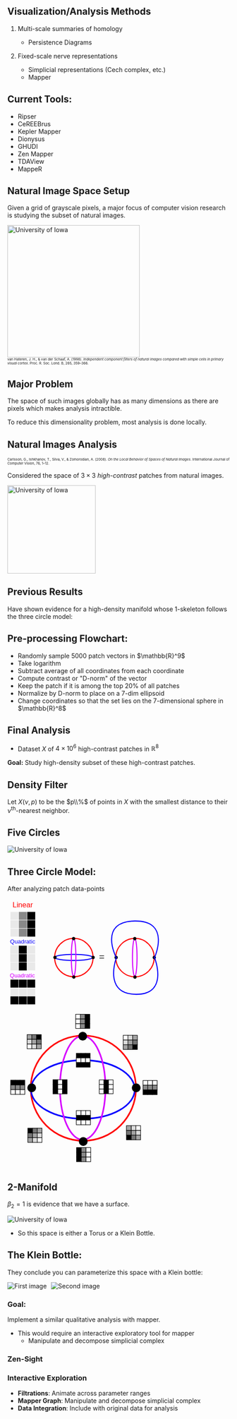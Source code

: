 ## Visualization/Analysis Methods

1. Multi-scale summaries of homology

    - Persistence Diagrams

2. Fixed-scale nerve representations

    - Simplicial representations (Cech complex, etc.)
    - Mapper


## Current Tools:
- Ripser
- CeREEBrus
- Kepler Mapper
- Dionysus
- GHUDI
- Zen Mapper
- TDAView
- MappeR


## Natural Image Space Setup
Given a grid of grayscale pixels, a major focus of computer vision research is studying the subset of natural images.

<div class="uiowa-logo">
    <img src="images/01.png" alt="University of Iowa" style="height: 300px;">
</div>
<p style="font-size: 0.55em; margin: 0;">
    van Hateren, J. H., &amp; van der Schaaf, A. (1998). <em>Independent component filters of natural images compared with simple cells in primary visual cortex</em>. Proc. R. Soc. Lond. B, 265, 359–366.
</p>


## Major Problem
The space of such images globally has as many dimensions as there are pixels which makes analysis intractible.

To reduce this dimensionality problem, most analysis is done locally.


## Natural Images Analysis
<p style="font-size: 0.55em; margin: 0;">
  Carlsson, G., Ishkhanov, T., Silva, V., &amp; Zomorodian, A. (2008). <em>On the Local Behavior of Spaces of Natural Images</em>. International Journal of Computer Vision, 76, 1–12.
</p>

Considered the space of $3 \times 3$ *high-contrast* patches from natural images.

<div class="uiowa-logo">
    <img src="images/patch1.png" alt="University of Iowa" style="height: 200px;">
</div>


## Previous Results

Have shown evidence for a high-density manifold whose 1-skeleton follows the three circle model:


## Pre-processing Flowchart:
<div style="text-align: left;">
  <ul>
    <li>Randomly sample 5000 patch vectors in $\mathbb{R}^9$ </li>
    <li>Take logarithm </li>
    <li>Subtract average of all coordinates from each coordinate</li>
    <li>Compute contrast or "D-norm" of the vector</li>
    <li>Keep the patch if it is among the top 20% of all patches</li>
    <li>Normalize by D-norm to place on a 7-dim ellipsoid</li>
    <li>Change coordinates so that the set lies on the 7-dimensional sphere in $\mathbb{R}^8$ </li>
  </ul>
</div>


## Final Analysis
- Dataset $X$ of $4 \times 10^6$ high-contrast patches in $\mathbb{R}^{8}$

**Goal:** Study high-density subset of these high-contrast patches.


## Density Filter

Let $X(\nu, p)$ to be the $p\\%$ of points in $X$ with the smallest distance to their $\nu^\text{th}$-nearest neighbor. 


## Five Circles
<div class="uiowa-logo">
    <img src="images/natural_5_circles.png" alt="University of Iowa" style="max-width: 55%;">
</div>


## Three Circle Model:
After analyzing patch data-points 

<svg xmlns="http://www.w3.org/2000/svg" viewBox="0 0 459.791 317.343" style="max-width: 70%;">
  <rect x="8.652" y="39.069" width="24.706" height="24.706" style="stroke: rgb(255, 255, 255); fill: rgb(233, 233, 233);"></rect>
  <rect x="33.357" y="39.069" width="24.706" height="24.706" style="stroke-width: 1px; stroke: rgb(255, 255, 255); fill: rgb(137, 137, 137);"></rect>
  <rect x="58.066" y="39.069" width="24.706" height="24.706" style="stroke-width: 1px; stroke: rgb(255, 255, 255);"></rect>
  <rect x="8.652" y="63.775" width="24.706" height="24.706" style="stroke-width: 1px; stroke: rgb(255, 255, 255); fill: rgb(233, 233, 233);"></rect>
  <rect x="33.357" y="63.775" width="24.706" height="24.706" style="stroke-width: 1px; stroke: rgb(255, 255, 255); fill: rgb(137, 137, 137);"></rect>
  <rect x="58.066" y="63.775" width="24.706" height="24.706" style="stroke-width: 1px; stroke: rgb(255, 255, 255);"></rect>
  <rect x="8.652" y="88.484" width="24.706" height="24.706" style="stroke-width: 1px; stroke: rgb(255, 255, 255); fill: rgb(233, 233, 233);"></rect>
  <rect x="33.357" y="88.484" width="24.706" height="24.706" style="stroke-width: 1px; stroke: rgb(255, 255, 255); fill: rgb(137, 137, 137);"></rect>
  <rect x="58.066" y="88.484" width="24.706" height="24.706" style="stroke-width: 1px; stroke: rgb(255, 255, 255);"></rect>
  <rect x="8.325" y="139.069" width="24.706" height="24.706" style="stroke-width: 1px; stroke: rgb(246, 246, 246); fill: rgb(233, 233, 233);"></rect>
  <rect x="33.03" y="139.069" width="24.706" height="24.706" style="stroke-width: 1px; stroke: rgb(255, 255, 255);"></rect>
  <rect x="57.739" y="139.069" width="24.706" height="24.706" style="stroke-width: 1px; stroke: rgb(255, 255, 255); fill: rgb(233, 233, 233);"></rect>
  <rect x="8.325" y="163.775" width="24.706" height="24.706" style="stroke-width: 1px; stroke: rgb(246, 246, 246); fill: rgb(233, 233, 233);"></rect>
  <rect x="33.03" y="163.775" width="24.706" height="24.706" style="stroke-width: 1px; stroke: rgb(255, 255, 255);"></rect>
  <rect x="57.739" y="163.775" width="24.706" height="24.706" style="stroke-width: 1px; stroke: rgb(255, 255, 255); fill: rgb(233, 233, 233);"></rect>
  <rect x="8.325" y="188.484" width="24.706" height="24.706" style="stroke-width: 1px; stroke: rgb(255, 255, 255); fill: rgb(233, 233, 233);"></rect>
  <rect x="33.03" y="188.484" width="24.706" height="24.706" style="stroke-width: 1px; stroke: rgb(255, 255, 255);"></rect>
  <rect x="57.739" y="188.484" width="24.706" height="24.706" style="stroke-width: 1px; stroke: rgb(255, 255, 255); fill: rgb(233, 233, 233);"></rect>
  <rect x="8.325" y="239.069" width="24.706" height="24.706" style="stroke: rgb(255, 255, 255); stroke-width: 1px;"></rect>
  <rect x="33.03" y="239.069" width="24.706" height="24.706" style="stroke-width: 1px; stroke: rgb(255, 255, 255);"></rect>
  <rect x="57.739" y="239.069" width="24.706" height="24.706" style="stroke-width: 1px; stroke: rgb(255, 255, 255);"></rect>
  <rect x="8.325" y="263.775" width="24.706" height="24.706" style="stroke-width: 1px; stroke: rgb(255, 255, 255); fill: rgb(233, 233, 233);"></rect>
  <rect x="33.03" y="263.775" width="24.706" height="24.706" style="stroke-width: 1px; stroke: rgb(255, 255, 255); fill: rgb(233, 233, 233);"></rect>
  <rect x="57.739" y="263.775" width="24.706" height="24.706" style="stroke-width: 1px; stroke: rgb(255, 255, 255); fill: rgb(233, 233, 233);"></rect>
  <rect x="8.325" y="288.484" width="24.706" height="24.706" style="stroke-width: 1px; stroke: rgb(255, 255, 255);"></rect>
  <rect x="33.03" y="288.484" width="24.706" height="24.706" style="stroke-width: 1px; stroke: rgb(255, 255, 255);"></rect>
  <rect x="57.739" y="288.484" width="24.706" height="24.706" style="stroke-width: 1px; stroke: rgb(255, 255, 255);"></rect>
  <text style="fill: rgb(255, 0, 0); font-family: &quot;Arial&quot;, sans-serif; font-size: 28px; white-space: pre;" transform="matrix(0.771769, 0, 0, 0.756097, -78.941299, -17.978598)" x="122.055" y="57.487">Linear</text>
  <text style="fill: rgb(214, 0, 255); font-family: &quot;Arial&quot;, sans-serif; font-size: 28px; white-space: pre;" transform="matrix(0.610857, 0, 0, 0.637347, -87.939308, 67.890366)"><tspan x="155.659" y="259.367">Quadratic</tspan><tspan x="155.659" dy="1em">​</tspan></text>
  <text style="fill: rgb(7, 0, 255); font-family: &quot;Arial&quot;, sans-serif; font-size: 28px; white-space: pre;" transform="matrix(0.610857, 0, 0, 0.637347, -87.167091, -32.57262)"><tspan x="155.659" y="259.367">Quadratic</tspan><tspan x="155.659" dy="1em">​</tspan></text>
  <ellipse style="fill: rgba(216, 216, 216, 0); stroke-width: 3px; stroke: rgb(255, 0, 0);" cx="196.408" cy="174.488" rx="56.779" ry="56.779"></ellipse>
  <ellipse style="stroke-width: 3px; fill: rgba(30, 0, 255, 0); stroke: rgb(7, 0, 255);" cx="195.893" cy="174.032" rx="56.006" ry="9.084"></ellipse>
  <ellipse style="stroke-width: 3px; fill: rgba(216, 216, 216, 0); stroke: rgb(214, 0, 255);" cx="195.7" cy="173.845" rx="6.759" ry="56.006"></ellipse>
  <ellipse style="stroke: rgb(0, 0, 0);" cx="195.713" cy="118.418" rx="4.442" ry="4.442"></ellipse>
  <ellipse style="stroke: rgb(0, 0, 0); stroke-width: 1px;" cx="196.279" cy="232.039" rx="4.442" ry="4.442"></ellipse>
  <ellipse style="stroke: rgb(0, 0, 0); stroke-width: 1px;" cx="253.444" cy="174.103" rx="4.442" ry="4.442"></ellipse>
  <ellipse style="stroke: rgb(0, 0, 0); stroke-width: 1px;" cx="140.659" cy="174.102" rx="4.442" ry="4.442"></ellipse>
  <text style="white-space: pre; fill: rgb(51, 51, 51); font-family: &quot;Arial&quot;, sans-serif; font-size: 28px;" x="270.825" y="183.115">=</text>
  <ellipse style="fill: rgba(216, 216, 216, 0); stroke-width: 3px; stroke: rgb(255, 0, 0);" cx="377.173" cy="174.649" rx="56.779" ry="56.779"></ellipse>
  <ellipse style="stroke-width: 3px; fill: rgba(216, 216, 216, 0); stroke: rgb(214, 0, 255);" cx="376.465" cy="174.006" rx="6.759" ry="56.006"></ellipse>
  <ellipse style="stroke: rgb(0, 0, 0); stroke-width: 1px;" cx="376.478" cy="118.579" rx="4.442" ry="4.442"></ellipse>
  <ellipse style="stroke: rgb(0, 0, 0); stroke-width: 1px;" cx="377.044" cy="232.2" rx="4.442" ry="4.442"></ellipse>
  <ellipse style="stroke: rgb(0, 0, 0); stroke-width: 1px;" cx="434.209" cy="174.264" rx="4.442" ry="4.442"></ellipse>
  <ellipse style="stroke: rgb(0, 0, 0); stroke-width: 1px;" cx="321.424" cy="174.263" rx="4.442" ry="4.442"></ellipse>
  <path style="fill: rgba(216, 216, 216, 0); stroke-width: 3px; stroke: rgb(7, 0, 255);" d="M 321.81 175.003 C 321.81 175.003 266.963 68.399 375.885 66.467 C 484.807 64.535 434.982 174.617 434.982 174.617 C 434.982 174.617 478.628 283.54 380.521 283.153 C 282.414 282.766 321.81 176.548 321.81 175.003 Z"></path>
</svg>


<svg xmlns="http://www.w3.org/2000/svg" viewBox="0 0 300 313.345" style="max-width: 70%">
  <rect x="131.687" width="9.101" height="9.101" style="stroke: rgb(0, 0, 0); fill: rgb(255, 255, 255);" y="15.75"></rect>
  <rect x="140.788" width="9.101" height="9.101" style="stroke-width: 1px; fill: rgb(137, 137, 137); stroke: rgb(0, 0, 0);" y="15.75"></rect>
  <rect x="149.891" width="9.101" height="9.101" style="stroke-width: 1px; stroke: rgb(0, 0, 0);" y="15.75"></rect>
  <rect x="131.687" y="24.851" width="9.101" height="9.101" style="stroke-width: 1px; stroke: rgb(0, 0, 0); fill: rgb(255, 255, 255);"></rect>
  <rect x="140.788" y="24.851" width="9.101" height="9.101" style="stroke-width: 1px; fill: rgb(137, 137, 137); stroke: rgb(0, 0, 0);"></rect>
  <rect x="149.891" y="24.851" width="9.101" height="9.101" style="stroke-width: 1px; stroke: rgb(0, 0, 0);"></rect>
  <rect x="131.687" y="33.954" width="9.101" height="9.101" style="stroke-width: 1px; stroke: rgb(0, 0, 0); fill: rgb(255, 255, 255);"></rect>
  <rect x="140.788" y="33.954" width="9.101" height="9.101" style="stroke-width: 1px; fill: rgb(137, 137, 137); stroke: rgb(0, 0, 0);"></rect>
  <rect x="149.891" y="33.954" width="9.101" height="9.101" style="stroke-width: 1px; stroke: rgb(0, 0, 0);"></rect>
  <ellipse style="fill: rgba(216, 216, 216, 0); stroke-width: 3px; stroke: rgb(255, 0, 0);" cx="146.498" cy="158.201" rx="101.488" ry="101.488"></ellipse>
  <ellipse style="stroke-width: 3px; fill: rgba(30, 0, 255, 0); stroke: rgb(7, 0, 255);" cx="145.577" cy="160.704" rx="100.106" ry="56.421"></ellipse>
  <ellipse style="stroke-width: 3px; fill: rgba(216, 216, 216, 0); stroke: rgb(214, 0, 255);" cx="145.227" cy="157.517" rx="43.853" ry="100.106"></ellipse>
  <ellipse style="stroke: rgb(0, 0, 0);" cx="145.255" cy="57.98" rx="7.94" ry="7.94"></ellipse>
  <ellipse style="stroke: rgb(0, 0, 0); stroke-width: 1px;" cx="146.266" cy="261.068" rx="7.94" ry="7.94"></ellipse>
  <ellipse style="stroke: rgb(0, 0, 0); stroke-width: 1px;" cx="248.444" cy="157.512" rx="7.94" ry="7.94"></ellipse>
  <ellipse style="stroke: rgb(0, 0, 0); stroke-width: 1px;" cx="46.85" cy="157.511" rx="7.94" ry="7.94"></ellipse>
  <rect x="132.885" y="91.01" width="8.902" height="8.902" style="stroke-width: 1px; stroke: rgb(0, 0, 0);"></rect>
  <rect x="141.786" y="91.01" width="8.902" height="8.902" style="stroke-width: 1px; stroke: rgb(0, 0, 0);"></rect>
  <rect x="150.69" y="91.01" width="8.902" height="8.902" style="stroke-width: 1px; stroke: rgb(0, 0, 0);"></rect>
  <rect x="132.885" y="99.912" width="8.902" height="8.902" style="stroke-width: 1px; stroke: rgb(0, 0, 0); fill: rgb(255, 255, 255);"></rect>
  <rect x="141.786" y="99.912" width="8.902" height="8.902" style="stroke-width: 1px; stroke: rgb(0, 0, 0); fill: rgb(255, 255, 255);"></rect>
  <rect x="150.69" y="99.912" width="8.902" height="8.902" style="stroke-width: 1px; stroke: rgb(0, 0, 0); fill: rgb(255, 255, 255);"></rect>
  <rect x="132.885" y="108.814" width="8.902" height="8.902" style="stroke-width: 1px; stroke: rgb(0, 0, 0);"></rect>
  <rect x="141.786" y="108.814" width="8.902" height="8.902" style="stroke-width: 1px; stroke: rgb(0, 0, 0);"></rect>
  <rect x="150.69" y="108.814" width="8.902" height="8.902" style="stroke-width: 1px; stroke: rgb(0, 0, 0);"></rect>
  <rect x="177.246" y="142.212" width="8.901" height="8.901" style="stroke-width: 1px; stroke: rgb(0, 0, 0); fill: rgb(255, 255, 255);"></rect>
  <rect x="186.147" y="142.212" width="8.901" height="8.901" style="stroke-width: 1px; stroke: rgb(0, 0, 0);"></rect>
  <rect x="195.05" y="142.212" width="8.901" height="8.901" style="stroke-width: 1px; stroke: rgb(0, 0, 0); fill: rgb(255, 255, 255);"></rect>
  <rect x="177.246" y="151.113" width="8.901" height="8.901" style="stroke-width: 1px; stroke: rgb(0, 0, 0); fill: rgb(255, 255, 255);"></rect>
  <rect x="186.147" y="151.113" width="8.901" height="8.901" style="stroke-width: 1px; stroke: rgb(0, 0, 0);"></rect>
  <rect x="195.05" y="151.113" width="8.901" height="8.901" style="stroke-width: 1px; stroke: rgb(0, 0, 0); fill: rgb(255, 255, 255);"></rect>
  <rect x="177.246" y="160.016" width="8.901" height="8.901" style="stroke-width: 1px; stroke: rgb(0, 0, 0); fill: rgb(255, 255, 255);"></rect>
  <rect x="186.147" y="160.016" width="8.901" height="8.901" style="stroke-width: 1px; stroke: rgb(0, 0, 0);"></rect>
  <rect x="195.05" y="160.016" width="8.901" height="8.901" style="stroke-width: 1px; stroke: rgb(0, 0, 0); fill: rgb(255, 255, 255);"></rect>
  <rect x="394.958" y="183.715" width="9.101" height="9.101" style="stroke: rgb(0, 0, 0); stroke-width: 1px; fill: rgb(255, 255, 255); transform-origin: 399.51px 188.265px 0px;" transform="matrix(0, 1, -1, 0, -115.173621, -40.319651)"></rect>
  <rect x="404.058" y="183.715" width="9.101" height="9.101" style="stroke-width: 1px; fill: rgb(137, 137, 137); stroke: rgb(0, 0, 0); transform-origin: 408.61px 188.265px 0px;" transform="matrix(0, 1, -1, 0, -124.274284, -31.219074)"></rect>
  <rect x="413.161" y="183.715" width="9.101" height="9.101" style="stroke-width: 1px; stroke: rgb(0, 0, 0); transform-origin: 417.711px 188.264px 0px;" transform="matrix(0, 1, -1, 0, -133.374005, -22.117298)"></rect>
  <rect x="394.958" y="192.816" width="9.101" height="9.101" style="stroke-width: 1px; stroke: rgb(0, 0, 0); fill: rgb(255, 255, 255); transform-origin: 399.508px 197.368px 0px;" transform="matrix(0, 1, -1, 0, -124.275427, -49.423738)"></rect>
  <rect x="404.058" y="192.816" width="9.101" height="9.101" style="stroke-width: 1px; fill: rgb(137, 137, 137); stroke: rgb(0, 0, 0); transform-origin: 408.609px 197.368px 0px;" transform="matrix(0, 1, -1, 0, -133.376091, -40.323227)"></rect>
  <rect x="413.161" y="192.816" width="9.101" height="9.101" style="stroke-width: 1px; stroke: rgb(0, 0, 0); transform-origin: 417.71px 197.367px 0px;" transform="matrix(0, 1, -1, 0, -142.475699, -31.221146)"></rect>
  <rect x="394.958" y="201.919" width="9.101" height="9.101" style="stroke-width: 1px; stroke: rgb(0, 0, 0); fill: rgb(255, 255, 255); transform-origin: 399.508px 206.471px 0px;" transform="matrix(0, 1, -1, 0, -133.378475, -58.526705)"></rect>
  <rect x="404.058" y="201.919" width="9.101" height="9.101" style="stroke-width: 1px; fill: rgb(137, 137, 137); stroke: rgb(0, 0, 0); transform-origin: 408.609px 206.471px 0px;" transform="matrix(0, 1, -1, 0, -142.479091, -49.426044)"></rect>
  <rect x="413.161" y="201.919" width="9.101" height="9.101" style="stroke-width: 1px; stroke: rgb(0, 0, 0); transform-origin: 417.71px 206.47px 0px;" transform="matrix(0, 1, -1, 0, -151.578638, -40.324146)"></rect>
  <rect x="-160.65" y="-300" width="9.101" height="9.101" style="stroke: rgb(0, 0, 0); stroke-width: 1px; fill: rgb(255, 255, 255); transform-origin: -156.084px -295.452px 0px;" transform="matrix(-1, 0, 0, -1, 312.168744, 590.903505)"></rect>
  <rect x="-151.54" y="-300" width="9.101" height="9.101" style="stroke-width: 1px; fill: rgb(137, 137, 137); stroke: rgb(0, 0, 0); transform-origin: -146.984px -295.452px 0px;" transform="matrix(-1, 0, 0, -1, 293.968088, 590.903505)"></rect>
  <rect x="-142.44" y="-300" width="9.101" height="9.101" style="stroke-width: 1px; stroke: rgb(0, 0, 0); transform-origin: -137.883px -295.452px 0px;" transform="matrix(-1, 0, 0, -1, 275.76602, 590.904)"></rect>
  <rect x="-160.65" y="-290.9" width="9.101" height="9.101" style="stroke-width: 1px; stroke: rgb(0, 0, 0); fill: rgb(255, 255, 255); transform-origin: -156.086px -286.347px 0px;" transform="matrix(-1, 0, 0, -1, 312.171008, 572.694)"></rect>
  <rect x="-151.53" y="-290.9" width="9.101" height="9.101" style="stroke-width: 1px; fill: rgb(137, 137, 137); stroke: rgb(0, 0, 0); transform-origin: -146.985px -286.347px 0px;" transform="matrix(-1, 0, 0, -1, 293.970267, 572.694532)"></rect>
  <rect x="-142.44" y="-290.9" width="9.101" height="9.101" style="stroke-width: 1px; stroke: rgb(0, 0, 0); transform-origin: -137.885px -286.349px 0px;" transform="matrix(-1, 0, 0, -1, 275.769958, 572.698)"></rect>
  <rect x="-160.65" y="-281.79" width="9.101" height="9.101" style="stroke-width: 1px; stroke: rgb(0, 0, 0); fill: rgb(255, 255, 255); transform-origin: -156.086px -277.245px 0px;" transform="matrix(-1, 0, 0, -1, 312.171602, 554.49)"></rect>
  <rect x="-151.53" y="-281.8" width="9.101" height="9.101" style="stroke-width: 1px; fill: rgb(137, 137, 137); stroke: rgb(0, 0, 0); transform-origin: -146.985px -277.246px 0px;" transform="matrix(-1, 0, 0, -1, 293.970267, 554.49122)"></rect>
  <rect x="-142.44" y="-281.8" width="9.101" height="9.101" style="stroke-width: 1px; stroke: rgb(0, 0, 0); transform-origin: -137.885px -277.246px 0px;" transform="matrix(-1, 0, 0, -1, 275.769958, 554.49278)"></rect>
  <rect x="-161.57" y="-191.84" width="9.101" height="9.101" style="stroke: rgb(0, 0, 0); stroke-width: 1px; fill: rgb(255, 255, 255); transform-origin: -157.009px -187.296px 0px;" transform="matrix(0, -1, 1, 0, 167.832121, 352.831102)"></rect>
  <rect x="-152.46" y="-191.84" width="9.101" height="9.101" style="stroke-width: 1px; fill: rgb(137, 137, 137); stroke: rgb(0, 0, 0); transform-origin: -147.908px -187.296px 0px;" transform="matrix(0, -1, 1, 0, 158.731431, 343.73117)"></rect>
  <rect x="-143.37" y="-191.84" width="9.101" height="9.101" style="stroke-width: 1px; stroke: rgb(0, 0, 0); transform-origin: -138.808px -187.296px 0px;" transform="matrix(0, -1, 1, 0, 149.63082, 334.630432)"></rect>
  <rect x="-161.57" y="-182.75" width="9.101" height="9.101" style="stroke-width: 1px; stroke: rgb(0, 0, 0); fill: rgb(255, 255, 255); transform-origin: -157.01px -178.191px 0px;" transform="matrix(0, -1, 1, 0, 176.938211, 343.726571)"></rect>
  <rect x="-152.46" y="-182.75" width="9.101" height="9.101" style="stroke-width: 1px; fill: rgb(137, 137, 137); stroke: rgb(0, 0, 0); transform-origin: -147.91px -178.193px 0px;" transform="matrix(0, -1, 1, 0, 167.835846, 334.628881)"></rect>
  <rect x="-143.38" y="-182.75" width="9.101" height="9.101" style="stroke-width: 1px; stroke: rgb(0, 0, 0); transform-origin: -138.808px -178.193px 0px;" transform="matrix(0, -1, 1, 0, 158.734012, 325.528207)"></rect>
  <rect x="-161.57" y="-173.63" width="9.101" height="9.101" style="stroke-width: 1px; stroke: rgb(0, 0, 0); fill: rgb(255, 255, 255); transform-origin: -157.01px -169.089px 0px;" transform="matrix(0, -1, 1, 0, 186.040344, 334.625422)"></rect>
  <rect x="-152.46" y="-173.64" width="9.101" height="9.101" style="stroke-width: 1px; fill: rgb(137, 137, 137); stroke: rgb(0, 0, 0); transform-origin: -147.91px -169.089px 0px;" transform="matrix(0, -1, 1, 0, 176.939406, 325.524763)"></rect>
  <rect x="-143.38" y="-173.64" width="9.101" height="9.101" style="stroke-width: 1px; stroke: rgb(0, 0, 0); transform-origin: -138.808px -169.092px 0px;" transform="matrix(0, -1, 1, 0, 167.835125, 316.427552)"></rect>
  <rect x="394.958" y="183.715" width="9.101" height="9.101" style="stroke: rgb(0, 0, 0); stroke-width: 1px; transform-origin: 399.51px 188.265px 0px;" transform="matrix(0, 1, -1, 0, -288.859773, -41.790594)"></rect>
  <rect x="404.058" y="183.715" width="9.101" height="9.101" style="stroke-width: 1px; stroke: rgb(0, 0, 0); transform-origin: 408.61px 188.265px 0px;" transform="matrix(0, 1, -1, 0, -297.960411, -32.689991)"></rect>
  <rect x="413.161" y="183.715" width="9.101" height="9.101" style="stroke-width: 1px; stroke: rgb(0, 0, 0); transform-origin: 417.711px 188.264px 0px;" transform="matrix(0, 1, -1, 0, -307.060192, -23.588032)"></rect>
  <rect x="394.958" y="192.816" width="9.101" height="9.101" style="stroke-width: 1px; stroke: rgb(0, 0, 0); fill: rgb(255, 255, 255); transform-origin: 399.508px 197.368px 0px;" transform="matrix(0, 1, -1, 0, -297.961681, -50.894752)"></rect>
  <rect x="404.058" y="192.816" width="9.101" height="9.101" style="stroke-width: 1px; stroke: rgb(0, 0, 0); fill: rgb(255, 255, 255); transform-origin: 408.609px 197.368px 0px;" transform="matrix(0, 1, -1, 0, -307.062309, -41.794098)"></rect>
  <rect x="413.161" y="192.816" width="9.101" height="9.101" style="stroke-width: 1px; stroke: rgb(0, 0, 0); fill: rgb(255, 255, 255); transform-origin: 417.71px 197.367px 0px;" transform="matrix(0, 1, -1, 0, -316.16193, -32.692034)"></rect>
  <rect x="394.958" y="201.919" width="9.101" height="9.101" style="stroke-width: 1px; stroke: rgb(0, 0, 0); transform-origin: 399.508px 206.471px 0px;" transform="matrix(0, 1, -1, 0, -307.064716, -59.997564)"></rect>
  <rect x="404.058" y="201.919" width="9.101" height="9.101" style="stroke-width: 1px; stroke: rgb(0, 0, 0); transform-origin: 408.609px 206.471px 0px;" transform="matrix(0, 1, -1, 0, -316.165266, -50.896988)"></rect>
  <rect x="413.161" y="201.919" width="9.101" height="9.101" style="stroke-width: 1px; stroke: rgb(0, 0, 0); transform-origin: 417.71px 206.47px 0px;" transform="matrix(0, 1, -1, 0, -325.264887, -41.79494)"></rect>
  <rect x="394.958" y="183.715" width="9.101" height="9.101" style="stroke: rgb(0, 0, 0); stroke-width: 1px; fill: rgb(164, 164, 164); transform-origin: 399.51px 188.265px 0px;" transform="matrix(0, 1, -1, 0, -153.364696, -127.471426)"></rect>
  <rect x="404.058" y="183.715" width="9.101" height="9.101" style="stroke-width: 1px; stroke: rgb(0, 0, 0); fill: rgb(117, 117, 117); transform-origin: 408.61px 188.265px 0px;" transform="matrix(0, 1, -1, 0, -162.465184, -118.371069)"></rect>
  <rect x="413.161" y="183.715" width="9.101" height="9.101" style="stroke-width: 1px; stroke: rgb(0, 0, 0); transform-origin: 417.711px 188.264px 0px;" transform="matrix(0, 1, -1, 0, -171.565088, -109.269095)"></rect>
  <rect x="394.958" y="192.816" width="9.101" height="9.101" style="stroke-width: 1px; stroke: rgb(0, 0, 0); fill: rgb(220, 220, 220); transform-origin: 399.508px 197.368px 0px;" transform="matrix(0, 1, -1, 0, -162.466454, -136.575698)"></rect>
  <rect x="404.058" y="192.816" width="9.101" height="9.101" style="stroke-width: 1px; stroke: rgb(0, 0, 0); fill: rgb(164, 164, 164); transform-origin: 408.609px 197.368px 0px;" transform="matrix(0, 1, -1, 0, -171.567149, -127.475125)"></rect>
  <rect x="413.161" y="192.816" width="9.101" height="9.101" style="stroke-width: 1px; stroke: rgb(0, 0, 0); fill: rgb(117, 117, 117); transform-origin: 417.71px 197.367px 0px;" transform="matrix(0, 1, -1, 0, -180.666727, -118.373039)"></rect>
  <rect x="394.958" y="201.919" width="9.101" height="9.101" style="stroke-width: 1px; stroke: rgb(0, 0, 0); fill: rgb(255, 255, 255); transform-origin: 399.508px 206.471px 0px;" transform="matrix(0, 1, -1, 0, -171.569607, -145.678637)"></rect>
  <rect x="404.058" y="201.919" width="9.101" height="9.101" style="stroke-width: 1px; stroke: rgb(0, 0, 0); fill: rgb(220, 220, 220); transform-origin: 408.609px 206.471px 0px;" transform="matrix(0, 1, -1, 0, -180.670083, -136.577947)"></rect>
  <rect x="413.161" y="201.919" width="9.101" height="9.101" style="stroke-width: 1px; stroke: rgb(0, 0, 0); fill: rgb(164, 164, 164); transform-origin: 417.71px 206.47px 0px;" transform="matrix(0, 1, -1, 0, -189.769661, -127.475973)"></rect>
  <rect x="38.048" y="54.933" width="9.101" height="9.101" style="stroke: rgb(0, 0, 0); stroke-width: 1px; fill: rgb(164, 164, 164); transform-origin: 42.6px 59.483px 0px;"></rect>
  <rect x="47.153" y="54.933" width="9.101" height="9.101" style="stroke-width: 1px; stroke: rgb(0, 0, 0); fill: rgb(117, 117, 117); transform-origin: 51.699px 59.483px 0px;"></rect>
  <rect x="56.249" y="54.934" width="9.101" height="9.101" style="stroke-width: 1px; stroke: rgb(0, 0, 0); transform-origin: 60.8px 59.483px 0px;"></rect>
  <rect x="38.048" y="64.034" width="9.101" height="9.101" style="stroke-width: 1px; stroke: rgb(0, 0, 0); fill: rgb(220, 220, 220); transform-origin: 42.599px 68.586px 0px;"></rect>
  <rect x="47.154" y="64.034" width="9.101" height="9.101" style="stroke-width: 1px; stroke: rgb(0, 0, 0); fill: rgb(164, 164, 164); transform-origin: 51.699px 68.586px 0px;"></rect>
  <rect x="56.249" y="64.034" width="9.101" height="9.101" style="stroke-width: 1px; stroke: rgb(0, 0, 0); fill: rgb(117, 117, 117); transform-origin: 60.8px 68.585px 0px;"></rect>
  <rect x="38.048" y="73.138" width="9.101" height="9.101" style="stroke-width: 1px; stroke: rgb(0, 0, 0); fill: rgb(255, 255, 255); transform-origin: 42.599px 77.69px 0px;"></rect>
  <rect x="47.154" y="73.137" width="9.101" height="9.101" style="stroke-width: 1px; stroke: rgb(0, 0, 0); fill: rgb(220, 220, 220); transform-origin: 51.699px 77.689px 0px;"></rect>
  <rect x="56.249" y="73.137" width="9.101" height="9.101" style="stroke-width: 1px; stroke: rgb(0, 0, 0); fill: rgb(164, 164, 164); transform-origin: 60.8px 77.688px 0px;"></rect>
  <rect x="167.335" y="257.156" width="9.101" height="9.101" style="stroke: rgb(0, 0, 0); stroke-width: 1px; fill: rgb(164, 164, 164); transform-origin: 171.887px 261.706px 0px;" transform="matrix(0, -1, 1, 0, -127.984838, -3.541247)"></rect>
  <rect x="176.436" y="257.156" width="9.101" height="9.101" style="stroke-width: 1px; stroke: rgb(0, 0, 0); fill: rgb(117, 117, 117); transform-origin: 180.987px 261.706px 0px;" transform="matrix(0, -1, 1, 0, -137.084345, -12.640815)"></rect>
  <rect x="185.539" y="257.156" width="9.101" height="9.101" style="stroke-width: 1px; stroke: rgb(0, 0, 0); transform-origin: 190.089px 261.705px 0px;" transform="matrix(0, -1, 1, 0, -146.187371, -21.741584)"></rect>
  <rect x="167.335" y="266.257" width="9.101" height="9.101" style="stroke-width: 1px; stroke: rgb(0, 0, 0); fill: rgb(220, 220, 220); transform-origin: 171.886px 270.809px 0px;" transform="matrix(0, -1, 1, 0, -118.880787, -12.643059)"></rect>
  <rect x="176.436" y="266.257" width="9.101" height="9.101" style="stroke-width: 1px; stroke: rgb(0, 0, 0); fill: rgb(164, 164, 164); transform-origin: 180.987px 270.809px 0px;" transform="matrix(0, -1, 1, 0, -127.981464, -21.743772)"></rect>
  <rect x="185.539" y="266.257" width="9.101" height="9.101" style="stroke-width: 1px; stroke: rgb(0, 0, 0); fill: rgb(117, 117, 117); transform-origin: 190.088px 270.808px 0px;" transform="matrix(0, -1, 1, 0, -137.083177, -30.843296)"></rect>
  <rect x="167.335" y="275.36" width="9.101" height="9.101" style="stroke-width: 1px; stroke: rgb(0, 0, 0); fill: rgb(255, 255, 255); transform-origin: 171.886px 279.912px 0px;" transform="matrix(0, -1, 1, 0, -109.777846, -21.746077)"></rect>
  <rect x="176.436" y="275.36" width="9.101" height="9.101" style="stroke-width: 1px; stroke: rgb(0, 0, 0); fill: rgb(220, 220, 220); transform-origin: 180.987px 279.912px 0px;" transform="matrix(0, -1, 1, 0, -118.878525, -30.846772)"></rect>
  <rect x="185.539" y="275.36" width="9.101" height="9.101" style="stroke-width: 1px; stroke: rgb(0, 0, 0); fill: rgb(164, 164, 164); transform-origin: 190.088px 279.911px 0px;" transform="matrix(0, -1, 1, 0, -127.980295, -39.946209)"></rect>
  <rect x="-256.9" y="-257.81" width="9.101" height="9.101" style="stroke: rgb(0, 0, 0); stroke-width: 1px; fill: rgb(164, 164, 164); transform-origin: -252.352px -253.265px 0px;" transform="matrix(-1, 0, 0, -1, 504.704444, 506.529468)"></rect>
  <rect x="-247.81" y="-257.81" width="9.101" height="9.101" style="stroke-width: 1px; stroke: rgb(0, 0, 0); fill: rgb(117, 117, 117); transform-origin: -243.253px -253.265px 0px;" transform="matrix(-1, 0, 0, -1, 486.505008, 506.529468)"></rect>
  <rect x="-238.7" y="-257.81" width="9.101" height="9.101" style="stroke-width: 1px; stroke: rgb(0, 0, 0); transform-origin: -234.151px -253.266px 0px;" transform="matrix(-1, 0, 0, -1, 468.301416, 506.531505)"></rect>
  <rect x="-256.9" y="-248.71" width="9.101" height="9.101" style="stroke-width: 1px; stroke: rgb(0, 0, 0); fill: rgb(220, 220, 220); transform-origin: -252.354px -244.162px 0px;" transform="matrix(-1, 0, 0, -1, 504.708073, 488.323876)"></rect>
  <rect x="-247.81" y="-248.71" width="9.101" height="9.101" style="stroke-width: 1px; stroke: rgb(0, 0, 0); fill: rgb(164, 164, 164); transform-origin: -243.253px -244.161px 0px;" transform="matrix(-1, 0, 0, -1, 486.506521, 488.322725)"></rect>
  <rect x="-238.7" y="-248.71" width="9.101" height="9.101" style="stroke-width: 1px; stroke: rgb(0, 0, 0); fill: rgb(117, 117, 117); transform-origin: -234.153px -244.162px 0px;" transform="matrix(-1, 0, 0, -1, 468.306398, 488.323149)"></rect>
  <rect x="-256.91" y="-239.61" width="9.101" height="9.101" style="stroke-width: 1px; stroke: rgb(0, 0, 0); fill: rgb(255, 255, 255); transform-origin: -252.354px -235.059px 0px;" transform="matrix(-1, 0, 0, -1, 504.707911, 470.117945)"></rect>
  <rect x="-247.81" y="-239.6" width="9.101" height="9.101" style="stroke-width: 1px; stroke: rgb(0, 0, 0); fill: rgb(220, 220, 220); transform-origin: -243.253px -235.058px 0px;" transform="matrix(-1, 0, 0, -1, 486.505379, 470.115257)"></rect>
  <rect x="-238.7" y="-239.6" width="9.101" height="9.101" style="stroke-width: 1px; stroke: rgb(0, 0, 0); fill: rgb(164, 164, 164); transform-origin: -234.154px -235.059px 0px;" transform="matrix(-1, 0, 0, -1, 468.307255, 470.118601)"></rect>
  <rect x="132.865" width="9.101" height="9.101" style="stroke: rgb(0, 0, 0); stroke-width: 1px; fill: rgb(255, 255, 255);" y="201.457"></rect>
  <rect x="141.966" width="9.101" height="9.101" style="stroke-width: 1px; stroke: rgb(0, 0, 0); fill: rgb(255, 255, 255);" y="201.457"></rect>
  <rect x="151.069" width="9.101" height="9.101" style="stroke-width: 1px; stroke: rgb(0, 0, 0); fill: rgb(255, 255, 255);" y="201.457"></rect>
  <rect x="132.865" y="210.558" width="9.101" height="9.101" style="stroke-width: 1px; stroke: rgb(0, 0, 0);"></rect>
  <rect x="141.966" y="210.558" width="9.101" height="9.101" style="stroke-width: 1px; stroke: rgb(0, 0, 0);"></rect>
  <rect x="151.069" y="210.558" width="9.101" height="9.101" style="stroke-width: 1px; stroke: rgb(0, 0, 0);"></rect>
  <rect x="132.865" y="219.661" width="9.101" height="9.101" style="stroke-width: 1px; stroke: rgb(0, 0, 0); fill: rgb(255, 255, 255);"></rect>
  <rect x="141.966" y="219.661" width="9.101" height="9.101" style="stroke-width: 1px; stroke: rgb(0, 0, 0); fill: rgb(255, 255, 255);"></rect>
  <rect x="151.069" y="219.661" width="9.101" height="9.101" style="stroke-width: 1px; stroke: rgb(0, 0, 0); fill: rgb(255, 255, 255);"></rect>
</svg>


## 2-Manifold

$\beta_{2} = 1$ is evidence that we have a surface.
<div class="uiowa-logo">
    <img src="images/natural_barcodes.png" alt="University of Iowa" style="max-width: 30%;">
</div>

- So this space is either a Torus or a Klein Bottle.


## The Klein Bottle:
They conclude you can parameterize this space with a Klein bottle:
<div style="display: flex; gap: 10px; justify-content: flex-start; align-items: center; max-width: 100%;">
    <img src="images/klein_bottle.png" alt="First image" style="max-width: 45%; height: auto;">
    <img src="images/klein_param.png" alt="Second image" style="max-width: 56%; height: auto;">
</div>


### Goal:
Implement a similar qualitative analysis with mapper.

- This would require an interactive exploratory tool for mapper
    - Manipulate and decompose simplicial complex


### Zen-Sight


### Interactive Exploration
- **Filtrations**: Animate across parameter ranges  
- **Mapper Graph**: Manipulate and decompose simplicial complex
- **Data Integration**: Include with original data for analysis

